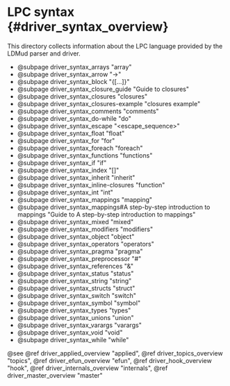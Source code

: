 LPC syntax {#driver_syntax_overview}
====================================
This directory collects information about the LPC language provided by the LDMud parser and driver.

- @subpage driver_syntax_arrays "array"
- @subpage driver_syntax_arrow "->"
- @subpage driver_syntax_block "{[<statement>...]}"
- @subpage driver_syntax_closure_guide "Guide to closures"
- @subpage driver_syntax_closures "closures"
- @subpage driver_syntax_closures-example "closures example"
- @subpage driver_syntax_comments "comments"
- @subpage driver_syntax_do-while "do"
- @subpage driver_syntax_escape "\<escape_sequence>"
- @subpage driver_syntax_float "float"
- @subpage driver_syntax_for "for"
- @subpage driver_syntax_foreach "foreach"
- @subpage driver_syntax_functions "functions"
- @subpage driver_syntax_if "if"
- @subpage driver_syntax_index "[]"
- @subpage driver_syntax_inherit "inherit"
- @subpage driver_syntax_inline-closures "function"
- @subpage driver_syntax_int "int"
- @subpage driver_syntax_mappings "mapping"
- @subpage driver_syntax_mappings#A step-by-step introduction to mappings "Guide to A step-by-step introduction to mappings"
- @subpage driver_syntax_mixed "mixed"
- @subpage driver_syntax_modifiers "modifiers"
- @subpage driver_syntax_object "object"
- @subpage driver_syntax_operators "operators"
- @subpage driver_syntax_pragma "pragma"
- @subpage driver_syntax_preprocessor "#"
- @subpage driver_syntax_references "&"
- @subpage driver_syntax_status "status"
- @subpage driver_syntax_string "string"
- @subpage driver_syntax_structs "struct"
- @subpage driver_syntax_switch "switch"
- @subpage driver_syntax_symbol "symbol"
- @subpage driver_syntax_types "types"
- @subpage driver_syntax_unions "union"
- @subpage driver_syntax_varargs "varargs"
- @subpage driver_syntax_void "void"
- @subpage driver_syntax_while "while"

@see @ref driver_applied_overview "applied", @ref driver_topics_overview "topics", @ref driver_efun_overview "efun", @ref driver_hook_overview "hook", @ref driver_internals_overview "internals", @ref driver_master_overview "master"
